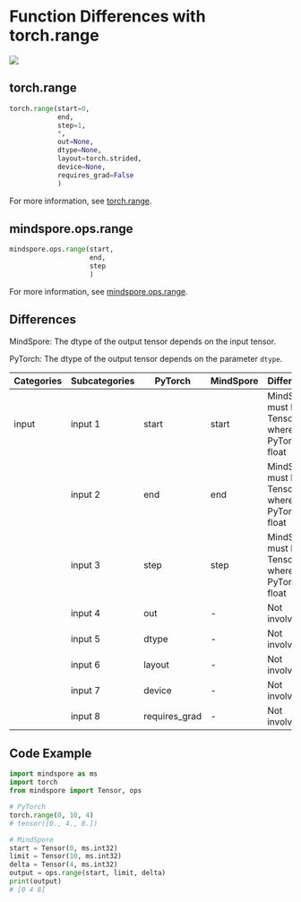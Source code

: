# Function Differences with torch.range

<a href="https://gitee.com/mindspore/docs/blob/master/docs/mindspore/source_en/note/api_mapping/pytorch_diff/range.md" target="_blank"><img src="https://mindspore-website.obs.cn-north-4.myhuaweicloud.com/website-images/master/resource/_static/logo_source_en.png"></a>

## torch.range

```python
torch.range(start=0,
            end,
            step=1,
            *,
            out=None,
            dtype=None,
            layout=torch.strided,
            device=None,
            requires_grad=False
            )
```

For more information, see [torch.range](https://pytorch.org/docs/1.8.1/generated/torch.range.html#torch.range).

## mindspore.ops.range

```python
mindspore.ops.range(start,
                    end,
                    step
                    )
```

For more information, see [mindspore.ops.range](https://www.mindspore.cn/docs/en/master/api_python/ops/mindspore.ops.range.html).

## Differences

MindSpore: The dtype of the output tensor depends on the input tensor.

PyTorch: The dtype of the output tensor depends on the parameter `dtype`.

| Categories | Subcategories | PyTorch       | MindSpore | Difference                                            |
|------------|---------------|---------------|-----------|-------------------------------------------------------|
| input      | input 1       | start         | start     | MindSpore must be a Tensor, whereas, PyTorch is float |
|            | input 2       | end           | end       | MindSpore must be a Tensor, whereas, PyTorch is float |
|            | input 3       | step          | step      | MindSpore must be a Tensor, whereas, PyTorch is float |
|            | input 4       | out           | -         | Not involved                                          |
|            | input 5       | dtype         | -         | Not involved                                          |
|            | input 6       | layout        | -         | Not involved                                          |
|            | input 7       | device        | -         | Not involved                                          |
|            | input 8       | requires_grad | -         | Not involved                                          |

## Code Example

```python
import mindspore as ms
import torch
from mindspore import Tensor, ops

# PyTorch
torch.range(0, 10, 4)
# tensor([0., 4., 8.])

# MindSpore
start = Tensor(0, ms.int32)
limit = Tensor(10, ms.int32)
delta = Tensor(4, ms.int32)
output = ops.range(start, limit, delta)
print(output)
# [0 4 8]
```
